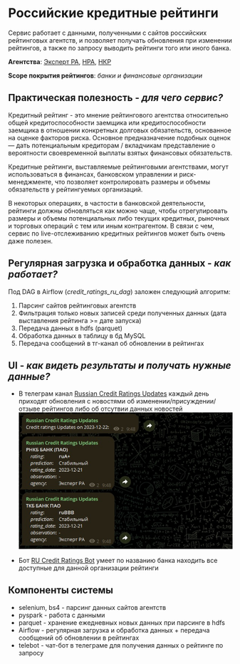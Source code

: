 # Российские кредитные рейтинги
Сервис работает с данными, полученными с сайтов российских рейтинговых агентств, и позволяет получать обновления при изменении рейтингов, а также по запросу выводить рейтинги того или иного банка.

**Агентства**: [Эксперт РА](https://raexpert.ru/), [НРА](https://www.ra-national.ru/), [НКР](https://ratings.ru/)

**Scope покрытия рейтингов**: *банки и финансовые организации*

## Практическая полезность - *для чего сервис?*
Кредитный рейтинг - это мнение рейтингового агентства относительно общей кредитоспособности заемщика или кредитоспособности заемщика в отношении конкретных долговых обязательств, основанное на оценке факторов риска.
Основное предназначение подобных оценок — дать потенциальным кредиторам / вкладчикам представление о вероятности своевременной выплаты взятых финансовых обязательств.

Кредитные рейтинги, выставляемые рейтинговыми агентствами, могут использоваться в финансах, банковском управлении и риск-менеджменте, что позволяет контролировать размеры и объемы обязательств у рейтингуемых организаций.

В некоторых операциях, в частости в банковской деятельности, рейтинги должны обновляться как можно чаще, чтобы отрегулировать размеры и объемы потенциальных либо текущих кредитных, рыночных и торговых операций с тем или иным контрагентом. В связи с чем, сервис по live-отслеживанию кредитных рейтингов может быть очень даже полезен.

## Регулярная загрузка и обработка данных - *как работает?*
Под DAG в Airflow (*credit_ratings_ru_dag*) заложен следующий алгоритм:
1. Парсинг сайтов рейтинговых агентств
2. Фильтрация только новых записей среди полученных данных (дата выставления рейтинга >= дате запуска)
3. Передача данных в hdfs (parquet)
4. Обработка данных в таблицу в бд MySQL
5. Передача сообщений в тг-канал об обновлении в рейтингах

## UI - *как видеть результаты и получать нужные данные?*
* В телеграм канал [Russian Credit Ratings Updates](https://t.me/ru_credit_ratings_channel) каждый день приходят обновления с новостями об изменении/присуждении/отзыве рейтингов либо об отсутвии данных новостей
![tg_updates](pics/tg_updates.jpg)

* Бот [RU Credit Ratings Bot](https://t.me/ru_credit_ratings_bot) умеет по названию банка находить все доступные для данной организации рейтинги

## Компоненты системы
* selenium, bs4 - парсинг данных сайтов агентств
* pyspark - работа с данными
* parquet - хранение ежедневных новых данных при парсинге в hdfs
* Airflow - регулярная загрузка и обработка данных + передача сообщений об обновлении в рейтингах
* telebot - чат-бот в телеграме для получения данных о рейтинге по запросу
